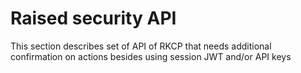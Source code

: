 
# Raised security API 

This section describes set of API of RKCP that needs additional confirmation on actions besides using session JWT and/or API keys